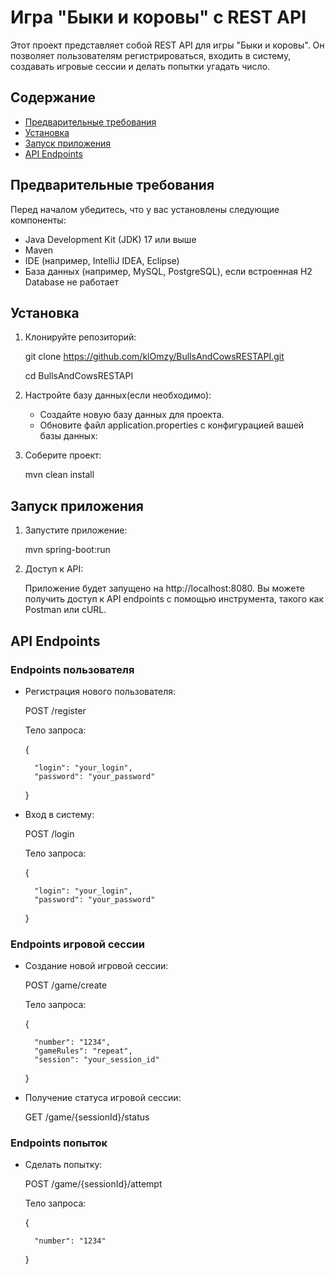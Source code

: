# Игра "Быки и коровы" с REST API

Этот проект представляет собой REST API для игры "Быки и коровы". Он позволяет пользователям регистрироваться, входить в систему, создавать игровые сессии и делать попытки угадать число.

## Содержание

- [Предварительные требования](#предварительные-требования)
- [Установка](#установка)
- [Запуск приложения](#запуск-приложения)
- [API Endpoints](#api-endpoints)

## Предварительные требования

Перед началом убедитесь, что у вас установлены следующие компоненты:

- Java Development Kit (JDK) 17 или выше
- Maven
- IDE (например, IntelliJ IDEA, Eclipse)
- База данных (например, MySQL, PostgreSQL), если встроенная H2 Database не работает

## Установка

1. Клонируйте репозиторий:

   
    git clone https://github.com/klOmzy/BullsAndCowsRESTAPI.git
   
    cd BullsAndCowsRESTAPI
    
3. Настройте базу данных(если необходимо):

    - Создайте новую базу данных для проекта.
    - Обновите файл application.properties с конфигурацией вашей базы данных:
      
4. Соберите проект:

   
    mvn clean install
    
## Запуск приложения

1. Запустите приложение:

   
    mvn spring-boot:run
    
2. Доступ к API:

    Приложение будет запущено на http://localhost:8080. Вы можете получить доступ к API endpoints с помощью инструмента, такого как Postman или cURL.

## API Endpoints

### Endpoints пользователя

- Регистрация нового пользователя:

   
    POST /register
    
    Тело запроса:

   
    {
  
        "login": "your_login",
        "password": "your_password"
    }
    
- Вход в систему:

   
    POST /login
    
    Тело запроса:

   
    {
  
        "login": "your_login",
        "password": "your_password"
    }
    
### Endpoints игровой сессии

- Создание новой игровой сессии:

   
    POST /game/create
    
    Тело запроса:

   
    {
  
        "number": "1234",
        "gameRules": "repeat",
        "session": "your_session_id"
    }
    
- Получение статуса игровой сессии:

   
    GET /game/{sessionId}/status
    
### Endpoints попыток

- Сделать попытку:

   
    POST /game/{sessionId}/attempt
    
    Тело запроса:

   
    {
  
        "number": "1234"
    }
